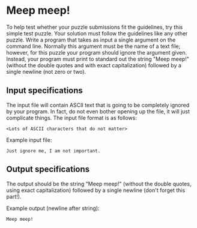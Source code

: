 # Meep meep!

To help test whether your puzzle submissions fit the guidelines, try this simple test puzzle. Your solution must follow the guidelines like any other puzzle. Write a program that takes as input a single argument on the command line. Normally this argument must be the name of a text file; however, for this puzzle your program should ignore the argument given. Instead, your program must print to standard out the string "Meep meep!" (without the double quotes and with exact capitalization) followed by a single newline (not zero or two).

## Input specifications

The input file will contain ASCII text that is going to be completely ignored by your program. In fact, do not even bother opening up the file, it will just complicate things. The input file format is as follows:

    <Lots of ASCII characters that do not matter>

Example input file:

    Just ignore me, I am not important.

## Output specifications

The output should be the string "Meep meep!" (without the double quotes, using exact capitalization) followed by a single newline (don't forget this part!).

Example output (newline after string):

    Meep meep!
